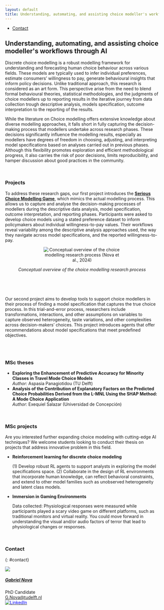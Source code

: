 ```yaml
---
layout: default
title: Understanding, automating, and assisting choice modeller's workflows through AI
---
```


<ul class="nav project-nav col-12 col-lg-auto me-lg-auto mb-2">
  <li><a href="#contact" class="nav-link px-2">Contact</a></li>
</ul>

## Understanding, automating, and assisting choice modeller's workflows through AI

<div class="row">

  <div class="col-sm-12">  
    <p>
    Discrete choice modelling is a robust modelling framework for understanding and forecasting human choice behaviour across various fields. These models are typically used to infer individual preferences, estimate consumers’ willingness to pay, generate behavioural insights that inform policy decisions. Unlike traditional approach, this research is considered as an art form. This perspective arise from the need to blend formal behavioural theories, statistical methodologies, and the judgments of choice modellers up to reporting results in the iterative journey from data collection trough descriptive analysis, models specification, outcome interpretation to the reporting of the results.
    </p>
    <p>
    While the literature on Choice modelling offers extensive knowledge about diverse modelling approaches, it falls short in fully capturing the decision-making process that modellers undertake across research phases. These decisions significantly influence the modelling results, especially as modellers have degrees of freedom in choosing, adjusting, and interpreting model specifications based on analyses carried out in previous phases. Although this flexibility promotes exploration and efficient methodological progress, it also carries the risk of poor decisions, limits reproducibility, and hamper discussion about good practices in the community.
    </p>
    <br>
    <h3>Projects</h3>
    <p>
    To address these research gaps, our first project introduces the <strong><a href="http://dcm-serious-game.tudelft.nl/?Session_id=test">Serious Choice Modelling Game</a></strong>, which mimics the actual modelling process. This allows us to capture and analyse the decision-making processes of modellers during the descriptive data analysis, model specification, outcome interpretation, and reporting phases. Participants were asked to develop choice models using a stated preference dataset to inform policymakers about individual willingness-to-pay values. Their workflows reveal variability among the descriptive analysis approaches used, the way they navigate across model specifications, and the reported willingness-to-pay.
    </p>    
  </div>

  <div class="col-sm-12" style="text-align: center;">
    <img src="{{ 'ai-choice-modelling/DCM_overview.png' | relative_url }}" alt="Conceptual overview of the choice modelling research process (Nova et al., 2024)" style="max-width: 50%; height: auto;">
    <p><em>Conceptual overview of the choice modelling research process</em></p>
  </div>
  <br>
  <br>
  <div class="col-sm-12">
    <br>
    <p>
    Our second project aims to develop tools to support choice modellers in their process of finding a model specification that captures the true choice process. In this trial-and-error process, researchers include transformations, interactions, and other assumptions on variables to capture observed heterogeneity, taste variations, and other complexities across decision-makers’ choices. This project introduces agents that offer recommendations about model specifications that meet predefined objectives.
    </p>
    <br>
    <br>
    <h3>MSc theses</h3>
    <ul>
      <li>
        <strong>Exploring the Enhancement of Predictive Accuracy for Minority Classes in Travel Mode Choice Models</strong><br>
        <em>Author:</em> Aspasia Panagiotidou (TU Delft)
      </li>
      <li>
        <strong>Analysis of the Contribution of Explanatory Factors on the Predicted Choice Probabilities Derived from the L-MNL Using the SHAP Method: A Mode Choice Application</strong><br>
        <em>Author:</em> Exequiel Salazar (Universidad de Concepción)
      </li>
    </ul>
  </div>

  <div class="col-sm-12">
  <br>
  <h3>MSc projects</h3>
  <p>
    Are you interested further expanding choice modeling with cutting-edge AI techniques? We welcome students looking to conduct their thesis on projects that address innovative problem in this field.
  </p>
  <ul>
    <li>
      <strong>Reinforcement learning for discrete choice modeling</strong><br>
      <p>
        (1) Develop robust RL agents to support analysts in exploring the model specifications space. (2) Collaborate in the design of RL environments that incorporate human knowledge, can reflect behavioral constraints, and extend to other model families such as unobserved heterogeneity and latent class models.
      </p>
    </li>
    <li>
      <strong>Immersion in Gaming Environments</strong><br>
      <p>
        Data collected: Physiological responses were measured while participants played a scary video game on different platforms, such as traditional monitors and virtual reality. You could move forward in understanding the visual and/or audio factors of terror that lead to physiological changes or responses. 
      </p>
    </li>   
  </ul>
</div>

<br>

### Contact
{: #contact}

<div class="card contact-card" style="max-width: 360px;">
  <div class="row g-0">
    <div class="col-4">
        <a href="https://www.tudelft.nl/en/staff/g.nova/?">
          <img src="{{ 'assets/images/team/gabriel.webp' | relative_url }}" class="contact-avatar" >
        </a>
    </div>
    <div class="col-8">
      <div class="card-body">
        <h5 class="card-title"><a href="https://www.tudelft.nl/en/staff/g.nova/?">Gabriel Nova</a></h5>
        <p class="card-text">
          PhD Candidate<br>
          <a href="mailto:G.Nova@tudelft.nl">G.Nova@tudelft.nl</a><br>
          <a href="https://www.linkedin.com/in/gabriel-nova-sep%C3%BAlveda-870855100/">
            <img style="color: blue" src="{{ 'assets/images/linkedin.svg' | relative_url }}" alt="LinkedIn"/>
          </a>
        </p>
      </div>
    </div>
  </div>
</div>